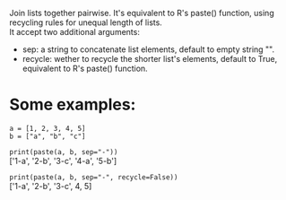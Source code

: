 Join lists together pairwise. It's equivalent to R's paste() function, using recycling rules for unequal length of lists.  
It accept two additional arguments:  
- sep: a string to concatenate list elements, default to empty string "".  
- recycle: wether to recycle the shorter list's elements, default to True, equivalent to R's paste() function.  

# Some examples:  
`a = [1, 2, 3, 4, 5]`  
`b = ["a", "b", "c"]`  

`print(paste(a, b, sep="-"))`  
['1-a', '2-b', '3-c', '4-a', '5-b']  

`print(paste(a, b, sep="-", recycle=False))`  
['1-a', '2-b', '3-c', 4, 5]  
